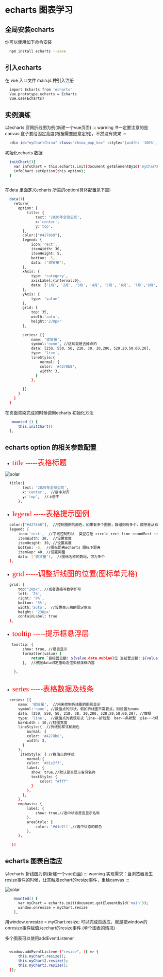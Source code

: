 # echarts 图表学习

## 全局安装echarts
你可以使用如下命令安装
```sh
  npm install echarts --save
```
## 引入echarts
在 vue 入口文件 main.js 种引入注册
```sh
  import Echarts from 'echarts'
  Vue.prototype.echarts = Echarts 
  Vue.use(Echarts)

```

## 实例演练
以echarts 官网折线图为例(新建一个vue页面)
:::  warning
  !!!一定要注意的是canvas 盒子要给固定高度(根据需要随意定制)，不然没有效果
:::
```sh
  <div id="myChartChina" class="china_map_box" :style="{width: '100%', height: '300px'}">
```
初始化echarts 数据
```sh
  initChart(){
    var infoChart = this.echarts.init(document.getElementById('myChartChina'));
    infoChart.setOption(this.option);
  }
    
```
在data 里面定义echarts 所需的option(具体配置见下篇)
```sh
  data(){
    return{
      option: {
          title: {
              text: '2020年全部公司',
              x:'center',
              y:'top',
        },
        color:["#4278b8"],
        legend: {
            icon:'rect',
            itemWidth: 30,
            itemHeight: 5,
            bottom: -5,
            data: ['收货量'],
        },
        xAxis: {
            type: 'category',
            axisLabel:{interval:0},
            data: ['1月', '2月', '3月', '4月', '5月', '6月', '7月','8月','9月','10月','11月','12月']
        },
        yAxis: {
            type: 'value'
        },
        grid: {
            top: 35,
            width:'auto',
            height:'230px'
        },
       
        series: [{
            name: '收货量',
            symbol:'none', //这句就是去掉点的
            data: [250, 550, 50, 210, 30, 20,200, 520,20,50,60,20],
            type: 'line',
            lineStyle:{
                normal: {
                color: '#4278b8',
                width: 3,
              }
            },
           
        }]
      }
    }
  }
```
在页面渲染完成的时候调用echarts 初始化方法
```sh
   mounted () {
      this.initChart()
  },
```

## echarts option 的相关参数配置
- <font face="黑体" color= red  size= 5>title     -----表格标题</font>

![solar](../../.vuepress/public/img/echarts2.png)

```sh
  title:{
        text: '2020年全部公司',
        x:'center',  //居中对齐
        y:'top',  //上居中
      },
```

- <font face="黑体" color= red  size= 5>legend     -----表格提示图例</font>
```sh
  color:["#4278b8"],  //控制图例的颜色，如果有多个图例，数组则有多个，顺序是从右到左
  legend: {
      icon:'rect',  //字段控制形状  类型包括 circle rect line roundRect triangle diamond pin arrow none,也可自定义图片 'image://'
      itemWidth: 30,  //设置宽度
      itemHeight: 30, //设置高度
      bottom: -5,  //图标距离echarts 图标下距离
      itemGap: 40, //设置间距
      data: ['收货量'],  //图标名称的数组，可为多个
  },
```
- <font face="黑体" color= red  size= 5>grid     -----调整折线图的位置(图标单元格)</font>
```sh
  grid: {
      top:"20px", //或者直接写数字即可
      left: '2%',
      right: '9%',
      bottom: '5%',
      width:'auto',  //设置单元格的固定宽高
      height: '230px'
      containLabel: true
  },
```
- <font face="黑体" color= red  size= 5>tooltip     -----提示框悬浮层</font>
```sh
   tooltip: {
        show: true, //是否显示
        formatter(value) {
            return `目标营业额: ${value.data.mubiao}亿 当前营业额: ${value.data.president}亿` ;
        },  //根据data绑定值动态渲染悬浮框内容
    
    },
    
```

- <font face="黑体" color= red  size= 5>series     -----表格数据及线条</font>
```sh
  series: [{
      name: '收货量',  //用来控制折线图的图例显示
      symbol:'none', //数值点的形状，假如折线图不需要点，则设置为none
      data: [250, 550, 50, 210, 30, 20,200, 520,20,50,60,20], //数据
      type: 'line',  //数值点的表现形式 line--折线型  bar--条状型  pie---饼型 scatter---散点图  effectScatter--涟漪特效散点图  radar--雷达图 tree--树状图 map--地图 lines--线路图...
      barWidth : 10,//柱图宽度
      lineStyle:{  //折线的样式和颜色
          normal: {
          color: '#4278b8',
          width: 3, 
        }
      },
       itemStyle: { //数值点的样式
          normal:{
          color: '#d1e2ff',
          label: {
            show: true,//默认是否显示省份名称    
            textStyle: {
                color: "#fff"
            }
          },
        },
      },
      emphasis: {
          label: {
              show: true,//选中状态是否显示名称
          },
          areaStyle: {
              color: '#d1e2ff',//选中状态的颜色
          },
      },
           
   }]
```

## echarts 图表自适应
以echarts 折线图为例(新建一个vue页面)
:::  warning
  实现需求：当浏览器发生resize事件的时候，让其触发echart的resize事件，重绘canvas
:::

![solar](../../.vuepress/public/img/echartsView.gif)

```sh
    mounted() {
      var myChart = echarts.init(document.getElementById('main'));
      window.onresize = myChart.resize
    },

```
用window.onresize = myChart.resize; 可以完成自适应，就是把window的onresize事件赋值为echart的resize事件.(单个图表的情况)
 
多个图表可以使用addEventListener
```sh

  window.addEventListener("resize", () => { 
      this.myChart.resize();  
      this.myChart2.resize();  
      this.myChart3.resize();
  });

```
